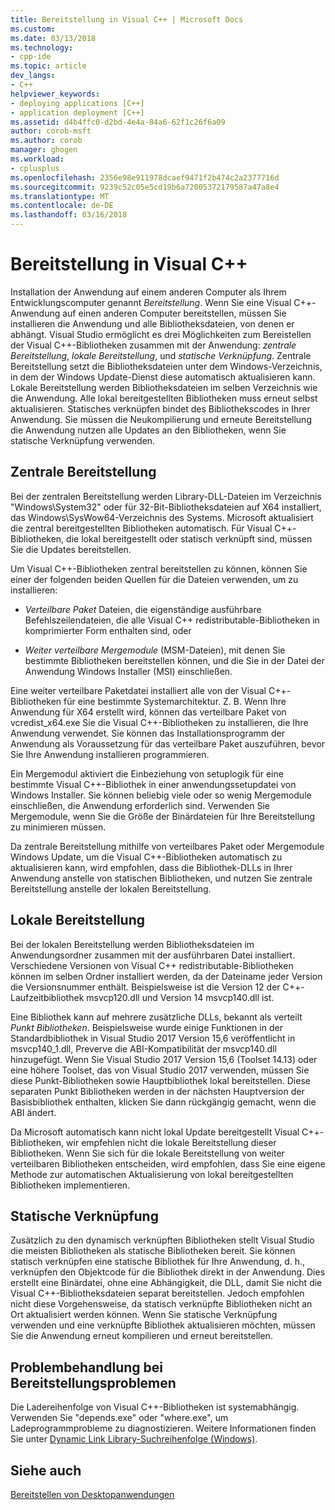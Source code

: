 ```yaml
---
title: Bereitstellung in Visual C++ | Microsoft Docs
ms.custom: 
ms.date: 03/13/2018
ms.technology:
- cpp-ide
ms.topic: article
dev_langs:
- C++
helpviewer_keywords:
- deploying applications [C++]
- application deployment [C++]
ms.assetid: d4b4ffc0-d2bd-4e4a-84a6-62f1c26f6a09
author: corob-msft
ms.author: corob
manager: ghogen
ms.workload:
- cplusplus
ms.openlocfilehash: 2356e98e911978dcaef9471f2b474c2a2377716d
ms.sourcegitcommit: 9239c52c05e5cd19b6a72005372179587a47a8e4
ms.translationtype: MT
ms.contentlocale: de-DE
ms.lasthandoff: 03/16/2018
---
```

# <a name="deployment-in-visual-c"></a>Bereitstellung in Visual C++

Installation der Anwendung auf einem anderen Computer als Ihrem Entwicklungscomputer genannt *Bereitstellung*. Wenn Sie eine Visual C++-Anwendung auf einen anderen Computer bereitstellen, müssen Sie installieren die Anwendung und alle Bibliotheksdateien, von denen er abhängt. Visual Studio ermöglicht es drei Möglichkeiten zum Bereistellen der Visual C++-Bibliotheken zusammen mit der Anwendung: *zentrale Bereitstellung*, *lokale Bereitstellung*, und *statische Verknüpfung*. Zentrale Bereitstellung setzt die Bibliotheksdateien unter dem Windows-Verzeichnis, in dem der Windows Update-Dienst diese automatisch aktualisieren kann. Lokale Bereitstellung werden Bibliotheksdateien im selben Verzeichnis wie die Anwendung. Alle lokal bereitgestellten Bibliotheken muss erneut selbst aktualisieren. Statisches verknüpfen bindet des Bibliothekscodes in Ihrer Anwendung. Sie müssen die Neukompilierung und erneute Bereitstellung die Anwendung nutzen alle Updates an den Bibliotheken, wenn Sie statische Verknüpfung verwenden.

## <a name="central-deployment"></a>Zentrale Bereitstellung

Bei der zentralen Bereitstellung werden Library-DLL-Dateien im Verzeichnis "Windows\System32" oder für 32-Bit-Bibliotheksdateien auf X64 installiert, das Windows\SysWow64-Verzeichnis des Systems. Microsoft aktualisiert die zentral bereitgestellten Bibliotheken automatisch. Für Visual C++-Bibliotheken, die lokal bereitgestellt oder statisch verknüpft sind, müssen Sie die Updates bereitstellen.

Um Visual C++-Bibliotheken zentral bereitstellen zu können, können Sie einer der folgenden beiden Quellen für die Dateien verwenden, um zu installieren:

- *Verteilbare Paket* Dateien, die eigenständige ausführbare Befehlszeilendateien, die alle Visual C++ redistributable-Bibliotheken in komprimierter Form enthalten sind, oder

- *Weiter verteilbare Mergemodule* (MSM-Dateien), mit denen Sie bestimmte Bibliotheken bereitstellen können, und die Sie in der Datei der Anwendung Windows Installer (MSI) einschließen.

Eine weiter verteilbare Paketdatei installiert alle von der Visual C++-Bibliotheken für eine bestimmte Systemarchitektur. Z. B. Wenn Ihre Anwendung für X64 erstellt wird, können das verteilbare Paket von vcredist_x64.exe Sie die Visual C++-Bibliotheken zu installieren, die Ihre Anwendung verwendet. Sie können das Installationsprogramm der Anwendung als Voraussetzung für das verteilbare Paket auszuführen, bevor Sie Ihre Anwendung installieren programmieren.

Ein Mergemodul aktiviert die Einbeziehung von setuplogik für eine bestimmte Visual C++-Bibliothek in einer anwendungssetupdatei von Windows Installer. Sie können beliebig viele oder so wenig Mergemodule einschließen, die Anwendung erforderlich sind. Verwenden Sie Mergemodule, wenn Sie die Größe der Binärdateien für Ihre Bereitstellung zu minimieren müssen.

Da zentrale Bereitstellung mithilfe von verteilbares Paket oder Mergemodule Windows Update, um die Visual C++-Bibliotheken automatisch zu aktualisieren kann, wird empfohlen, dass die Bibliothek-DLLs in Ihrer Anwendung anstelle von statischen Bibliotheken, und nutzen Sie zentrale Bereitstellung anstelle der lokalen Bereitstellung.

## <a name="local-deployment"></a>Lokale Bereitstellung

Bei der lokalen Bereitstellung werden Bibliotheksdateien im Anwendungsordner zusammen mit der ausführbaren Datei installiert. Verschiedene Versionen von Visual C++ redistributable-Bibliotheken können im selben Ordner installiert werden, da der Dateiname jeder Version die Versionsnummer enthält. Beispielsweise ist die Version 12 der C++-Laufzeitbibliothek msvcp120.dll und Version 14 msvcp140.dll ist.

Eine Bibliothek kann auf mehrere zusätzliche DLLs, bekannt als verteilt *Punkt Bibliotheken*. Beispielsweise wurde einige Funktionen in der Standardbibliothek in Visual Studio 2017 Version 15,6 veröffentlicht in msvcp140_1.dll, Preverve die ABI-Kompatibilität der msvcp140.dll hinzugefügt. Wenn Sie Visual Studio 2017 Version 15,6 (Toolset 14.13) oder eine höhere Toolset, das von Visual Studio 2017 verwenden, müssen Sie diese Punkt-Bibliotheken sowie Hauptbibliothek lokal bereitstellen. Diese separaten Punkt Bibliotheken werden in der nächsten Hauptversion der Basisbibliothek enthalten, klicken Sie dann rückgängig gemacht, wenn die ABI ändert.

Da Microsoft automatisch kann nicht lokal Update bereitgestellt Visual C++-Bibliotheken, wir empfehlen nicht die lokale Bereitstellung dieser Bibliotheken. Wenn Sie sich für die lokale Bereitstellung von weiter verteilbaren Bibliotheken entscheiden, wird empfohlen, dass Sie eine eigene Methode zur automatischen Aktualisierung von lokal bereitgestellten Bibliotheken implementieren.

## <a name="static-linking"></a>Statische Verknüpfung

Zusätzlich zu den dynamisch verknüpften Bibliotheken stellt Visual Studio die meisten Bibliotheken als statische Bibliotheken bereit. Sie können statisch verknüpfen eine statische Bibliothek für Ihre Anwendung, d. h., verknüpfen den Objektcode für die Bibliothek direkt in der Anwendung. Dies erstellt eine Binärdatei, ohne eine Abhängigkeit, die DLL, damit Sie nicht die Visual C++-Bibliotheksdateien separat bereitstellen. Jedoch empfohlen nicht diese Vorgehensweise, da statisch verknüpfte Bibliotheken nicht an Ort aktualisiert werden können. Wenn Sie statische Verknüpfung verwenden und eine verknüpfte Bibliothek aktualisieren möchten, müssen Sie die Anwendung erneut kompilieren und erneut bereitstellen.

## <a name="troubleshooting-deployment-issues"></a>Problembehandlung bei Bereitstellungsproblemen

Die Ladereihenfolge von Visual C++-Bibliotheken ist systemabhängig. Verwenden Sie "depends.exe" oder "where.exe", um Ladeprogrammprobleme zu diagnostizieren. Weitere Informationen finden Sie unter [Dynamic Link Library-Suchreihenfolge (Windows)](http://msdn.microsoft.com/library/windows/desktop/ms682586.aspx).

## <a name="see-also"></a>Siehe auch

[Bereitstellen von Desktopanwendungen](../ide/deploying-native-desktop-applications-visual-cpp.md)